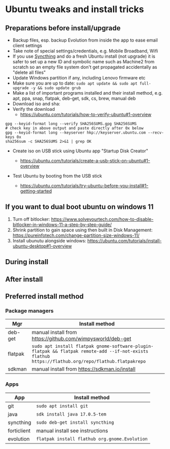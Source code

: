 # Ubuntu tweaks and install tricks

## Preparations before install/upgrade

* Backup files, esp. backup Evolution from inside the app to ease email client settings
* Take note of special settings/credentials, e.g. Mobile Broadband, Wifi
* If you use [Syncthing](https://syncthing.net/) and do a fresh Ubuntu install (not upgrade) it is safer to set up a new ID and symbolic name such as Machine2 from scratch so an empty file system don't get propagated accidentally as "delete all files"
* Update Windows partition if any, including Lenovo firmware etc
* Make sure you are up to date: `sudo apt update && sudo apt full-upgrade -y && sudo update grub`
* Make a list of important programs installed and their install method, e.g. apt, ppa, snap, flatpak, deb-get, sdk, cs, brew, manual deb
* Download iso and sha: 
* Verify the download
  - https://ubuntu.com/tutorials/how-to-verify-ubuntu#1-overview
```
gpg --keyid-format long --verify SHA256SUMS.gpg SHA256SUMS
# check key in above output and paste directly after 0x below
gpg --keyid-format long --keyserver hkp://keyserver.ubuntu.com --recv-keys 0x
sha256sum -c SHA256SUMS 2>&1 | grep OK
```
* Create iso on USB stick using Ubuntu app "Startup Disk Creator"
  - https://ubuntu.com/tutorials/create-a-usb-stick-on-ubuntu#1-overview

* Test Ubuntu by booting from the USB stick
  - https://ubuntu.com/tutorials/try-ubuntu-before-you-install#1-getting-started

## If you want to dual boot ubuntu on windows 11

1. Turn off bitlocker: https://www.solveyourtech.com/how-to-disable-bitlocker-in-windows-11-a-step-by-step-guide/
2. Shrink partition to gain space using then built in Disk Management: https://pureinfotech.com/change-partition-size-windows-11/
3. Install ubunutu alongside windows: https://ubuntu.com/tutorials/install-ubuntu-desktop#1-overview 

## During install


## After install

## Preferred install method

### Package managers

| Mgr | Install method |
|--|--|
| deb-get | manual install from https://github.com/wimpysworld/deb-get |
| flatpak | `sudo apt install flatpak gnome-software-plugin-flatpak && flatpak remote-add --if-not-exists flathub https://flathub.org/repo/flathub.flatpakrepo` |
| sdkman | manual install from https://sdkman.io/install |


### Apps

| App | Install method |
|--|--|
| git | `sudo apt install git` |
| java | `sdk install java 17.0.5-tem` |
| syncthing | `sudo deb-get install syncthing` |
| forticlient | manual install see instructions |
| evolution | `flatpak install flathub org.gnome.Evolution` |
